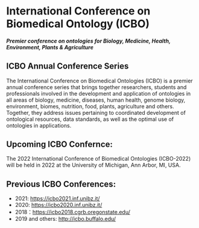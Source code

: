 # International Conference on Biomedical Ontology (ICBO)
#### _Premier conference on ontologies for Biology, Medicine, Health, Environment, Plants & Agriculture_

## ICBO Annual Conference Series
The International Conference on Biomedical Ontologies (ICBO) is a premier annual conference series that brings together researchers, students and professionals involved in the development and application of ontologies in all areas of biology, medicine, diseases, human health, genome biology, environment, biomes, nutrition, food, plants, agriculture and others. Together, they address issues pertaining to coordinated development of ontological resources, data standards, as well as the optimal use of ontologies in applications.

## Upcoming ICBO Confernce:
The 2022 International Conference of Biomedical Ontologies (ICBO-2022) will be held in 2022 at the University of Michigan, Ann Arbor, MI, USA.

## Previous ICBO Conferences:
- 2021: https://icbo2021.inf.unibz.it/
- 2020: https://icbo2020.inf.unibz.it/
- 2018：https://icbo2018.cgrb.oregonstate.edu/
- 2019 and others: http://icbo.buffalo.edu/
